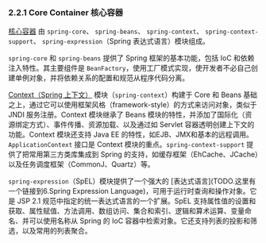 ### 2.2.1 Core Container 核心容器

[核心容器](../PartII/0016-3.1-Introduction-to-the-Spring-IoC-container-and-beans.md) 由 `spring-core`、 `spring-beans`、 `spring-context`、 `spring-context-support`、 `spring-expression`（Spring 表达式语言）模块组成。

`spring-core` 和 `spring-beans` 提供了 Spring 框架的基本功能，包括 IoC 和依赖注入特性。其主要组件是 `BeanFactory`，使用工厂模式实现，使开发者不必自己创建单例对象，并将依赖关系的配置和规范从程序代码分离。

[Context（Spring 上下文）](../PartII/0082-3.15-Additional-Capabilities-of-the-ApplicationContext.md) 模块（`spring-context`）构建于 Core 和 Beans 基础之上，通过它可以使用框架风格（framework-style）的方式来访问对象，类似于 JNDI 服务注册。Context 模块继承了 Beans 模块的特性，并添加了国际化（资源绑定方式）、事件传播、资源加载、以及通过如 Servlet 容器透明创建上下文的功能。Context 模块还支持 Java EE 的特性，如EJB、JMX和基本的远程调用。`ApplicationContext` 接口是 Context 模块的重点。`spring-context-support` 提供了把常用第三方类库集成到 Spring 的支持，如缓存框架（EhCache、JCache）以及任务调度框架（CommonJ、Quartz）等。

`spring-expression`（SpEL）模块提供了一个强大的 [表达式语言](TODO.这里有一个链接到6.Spring Expression Language)，可用于运行时查询和操作对象。它是 JSP 2.1 规范中指定的统一表达式语言的一个扩展。SpEL 支持属性值的设置和获取、属性赋值、方法调用、数组访问、集合和索引、逻辑和算术运算、变量命名、并可以使用名称从 Spring 的 IoC 容器中检索对象。它还支持列表的投影和筛选，以及常用的列表聚合。